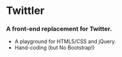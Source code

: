 # Twittler
### A front-end replacement for Twitter.
- A playground for HTML5/CSS and jQuery.
- Hand-coding (but No Bootstrap!)


